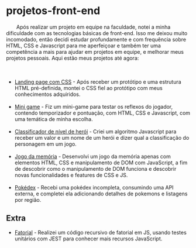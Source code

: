 # projetos-front-end


&emsp;&emsp;Após realizar um projeto em equipe na faculdade, notei a minha dificuldade com as tecnologias básicas de front-end. Isso me deixou muito incomodado, então decidi estudar profundamente e com frequência sobre HTML, CSS e Javascript para me aperfeiçoar e também ter uma competência a mais para ajudar em projetos em equipe, e melhorar meus projetos pessoais. Aqui estão meus projetos até agora:
<br><br><br>
- [Landing page com CSS](./landing-page-css) - Após receber um protótipo e uma estrutura HTML pré-definida, montei o CSS fiel ao protótipo com meus conhecimentos adquiridos.
<br><br>
- [Mini game](./mini-game) - Fiz um mini-game para testar os reflexos do jogador, contendo temporizador e pontuação, com HTML, CSS e Javascript, com uma temática de minha escolha.
<br><br>
- [Classificador de nível de herói](./classificador-de-nivel) - Criei um algoritmo Javascript para receber um valor e um nome de um herói e dizer qual a classificação do personagem em um jogo.
<br><br>
- [Jogo da memória](./jogo-da-memoria) - Desenvolvi um jogo da memória apenas com elementos HTML, CSS e manipulamento de DOM com JavaScript, a fim de descobrir como o manipulamento de DOM funciona e descobrir novas funcionalidades e features de CSS e JS.
<br><br>
- [Pokédex](./pokedex) - Recebi uma pokédex incompleta, consumindo uma API externa, e completei ela adicionando detalhes de pokemons e listagens por região.


## Extra


- [Fatorial](./fatorial) - Realizei um código recursivo de fatorial em JS, usando testes unitários com JEST para conhecer mais recursos JavaScript.
